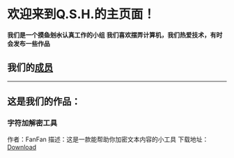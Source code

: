# 欢迎来到Q.S.H.的主页面！
**我们是一个~~摸鱼划水~~认真工作的小组**
**我们喜欢摆弄计算机，我们热爱技术，有时会发布一些作品**
## 我们的[成员](https://github.com/linclonfan.github.io/members.md)
--------------------------------------------------------------
## 这是我们的作品：

### 字符加解密工具
作者：FanFan
描述：这是一款能帮助你加密文本内容的小工具
下载地址：[Download](https://github.com/LinclonFan/linclonfan.github.io/releases/download/1.o/character-encryption-and-decryption.zip)

